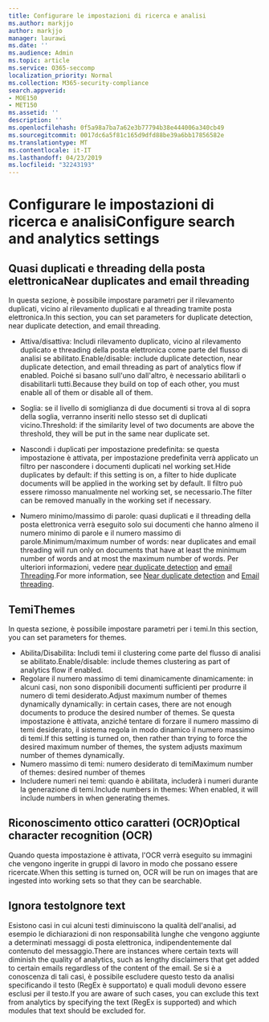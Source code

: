 ```yaml
---
title: Configurare le impostazioni di ricerca e analisi
ms.author: markjjo
author: markjjo
manager: laurawi
ms.date: ''
ms.audience: Admin
ms.topic: article
ms.service: O365-seccomp
localization_priority: Normal
ms.collection: M365-security-compliance
search.appverid:
- MOE150
- MET150
ms.assetid: ''
description: ''
ms.openlocfilehash: 0f5a98a7ba7a62e3b77794b38e444006a340cb49
ms.sourcegitcommit: 0017dc6a5f81c165d9dfd88be39a6bb17856582e
ms.translationtype: MT
ms.contentlocale: it-IT
ms.lasthandoff: 04/23/2019
ms.locfileid: "32243193"
---
```

# <a name="configure-search-and-analytics-settings"></a><span data-ttu-id="8af86-102">Configurare le impostazioni di ricerca e analisi</span><span class="sxs-lookup"><span data-stu-id="8af86-102">Configure search and analytics settings</span></span>

## <a name="near-duplicates-and-email-threading"></a><span data-ttu-id="8af86-103">Quasi duplicati e threading della posta elettronica</span><span class="sxs-lookup"><span data-stu-id="8af86-103">Near duplicates and email threading</span></span>

<span data-ttu-id="8af86-104">In questa sezione, è possibile impostare parametri per il rilevamento duplicati, vicino al rilevamento duplicati e al threading tramite posta elettronica.</span><span class="sxs-lookup"><span data-stu-id="8af86-104">In this section, you can set parameters for duplicate detection, near duplicate detection, and email threading.</span></span>

- <span data-ttu-id="8af86-105">Attiva/disattiva: Includi rilevamento duplicato, vicino al rilevamento duplicato e threading della posta elettronica come parte del flusso di analisi se abilitato.</span><span class="sxs-lookup"><span data-stu-id="8af86-105">Enable/disable: include duplicate detection, near duplicate detection, and email threading as part of analytics flow if enabled.</span></span> <span data-ttu-id="8af86-106">Poiché si basano sull'uno dall'altro, è necessario abilitarli o disabilitarli tutti.</span><span class="sxs-lookup"><span data-stu-id="8af86-106">Because they build on top of each other, you must enable all of them or disable all of them.</span></span>

- <span data-ttu-id="8af86-107">Soglia: se il livello di somiglianza di due documenti si trova al di sopra della soglia, verranno inseriti nello stesso set di duplicati vicino.</span><span class="sxs-lookup"><span data-stu-id="8af86-107">Threshold: if the similarity level of two documents are above the threshold, they will be put in the same near duplicate set.</span></span>

- <span data-ttu-id="8af86-108">Nascondi i duplicati per impostazione predefinita: se questa impostazione è attivata, per impostazione predefinita verrà applicato un filtro per nascondere i documenti duplicati nel working set.</span><span class="sxs-lookup"><span data-stu-id="8af86-108">Hide duplicates by default: if this setting is on, a filter to hide duplicate documents will be applied in the working set by default.</span></span> <span data-ttu-id="8af86-109">Il filtro può essere rimosso manualmente nel working set, se necessario.</span><span class="sxs-lookup"><span data-stu-id="8af86-109">The filter can be removed manually in the working set if necessary.</span></span>

- <span data-ttu-id="8af86-110">Numero minimo/massimo di parole: quasi duplicati e il threading della posta elettronica verrà eseguito solo sui documenti che hanno almeno il numero minimo di parole e il numero massimo di parole.</span><span class="sxs-lookup"><span data-stu-id="8af86-110">Minimum/maximum number of words: near duplicates and email threading will run only on documents that have at least the minimum number of words and at most the maximum number of words.</span></span>
<span data-ttu-id="8af86-111">Per ulteriori informazioni, vedere [near duplicate detection](near-duplicates.md) and [email Threading](email-threading.md).</span><span class="sxs-lookup"><span data-stu-id="8af86-111">For more information, see [Near duplicate detection](near-duplicates.md) and [Email threading](email-threading.md).</span></span>

## <a name="themes"></a><span data-ttu-id="8af86-112">Temi</span><span class="sxs-lookup"><span data-stu-id="8af86-112">Themes</span></span>

<span data-ttu-id="8af86-113">In questa sezione, è possibile impostare parametri per i temi.</span><span class="sxs-lookup"><span data-stu-id="8af86-113">In this section, you can set parameters for themes.</span></span>

- <span data-ttu-id="8af86-114">Abilita/Disabilita: Includi temi il clustering come parte del flusso di analisi se abilitato.</span><span class="sxs-lookup"><span data-stu-id="8af86-114">Enable/disable: include themes clustering as part of analytics flow if enabled.</span></span>
- <span data-ttu-id="8af86-115">Regolare il numero massimo di temi dinamicamente dinamicamente: in alcuni casi, non sono disponibili documenti sufficienti per produrre il numero di temi desiderato.</span><span class="sxs-lookup"><span data-stu-id="8af86-115">Adjust maximum number of themes dynamically dynamically: in certain cases, there are not enough documents to produce the desired number of themes.</span></span> <span data-ttu-id="8af86-116">Se questa impostazione è attivata, anziché tentare di forzare il numero massimo di temi desiderato, il sistema regola in modo dinamico il numero massimo di temi.</span><span class="sxs-lookup"><span data-stu-id="8af86-116">If this setting is turned on, then rather than trying to force the desired maximum number of themes, the system adjusts maximum number of themes dynamically.</span></span>
- <span data-ttu-id="8af86-117">Numero massimo di temi: numero desiderato di temi</span><span class="sxs-lookup"><span data-stu-id="8af86-117">Maximum number of themes: desired number of themes</span></span>
- <span data-ttu-id="8af86-118">Includere numeri nei temi: quando è abilitata, includerà i numeri durante la generazione di temi.</span><span class="sxs-lookup"><span data-stu-id="8af86-118">Include numbers in themes: When enabled, it will include numbers in when generating themes.</span></span>  

## <a name="optical-character-recognition-ocr"></a><span data-ttu-id="8af86-119">Riconoscimento ottico caratteri (OCR)</span><span class="sxs-lookup"><span data-stu-id="8af86-119">Optical character recognition (OCR)</span></span>

<span data-ttu-id="8af86-120">Quando questa impostazione è attivata, l'OCR verrà eseguito su immagini che vengono ingerite in gruppi di lavoro in modo che possano essere ricercate.</span><span class="sxs-lookup"><span data-stu-id="8af86-120">When this setting is turned on, OCR will be run on images that are ingested into working sets so that they can be searchable.</span></span>

## <a name="ignore-text"></a><span data-ttu-id="8af86-121">Ignora testo</span><span class="sxs-lookup"><span data-stu-id="8af86-121">Ignore text</span></span>

<span data-ttu-id="8af86-122">Esistono casi in cui alcuni testi diminuiscono la qualità dell'analisi, ad esempio le dichiarazioni di non responsabilità lunghe che vengono aggiunte a determinati messaggi di posta elettronica, indipendentemente dal contenuto del messaggio.</span><span class="sxs-lookup"><span data-stu-id="8af86-122">There are instances where certain texts will diminish the quality of analytics, such as lengthy disclaimers that get added to certain emails regardless of the content of the email.</span></span> <span data-ttu-id="8af86-123">Se si è a conoscenza di tali casi, è possibile escludere questo testo da analisi specificando il testo (RegEx è supportato) e quali moduli devono essere esclusi per il testo.</span><span class="sxs-lookup"><span data-stu-id="8af86-123">If you are aware of such cases, you can exclude this text from analytics by specifying the text (RegEx is supported) and which modules that text should be excluded for.</span></span>
